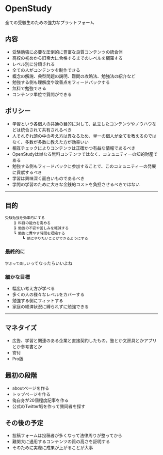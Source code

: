# OpenStudy

全ての受験生のための強力なプラットフォーム

## 内容

- 受験勉強に必要な圧倒的に豊富な良質コンテンツの統合体
- 高校の初めから旧帝大に合格するまでのレベルを網羅する
- レベル別に分類される
- 全ての人がコンテンツを制作できる
- 概念の解説、典型問題の説明、難問の攻略法、勉強法の紹介など
- 勉強する側も理解度や改善点をフィードバックする
- 無料で勉強できる
- コンテンツ単位で質問ができる

## ポリシー

- 学習という各個人の共通の目的に対して、乱立したコンテンツやノウハウなどは統合されて共有されるべき
- 人それぞれ頭の中の考え方は異なるため、単一の個人が全てを教えるのではなく、多数が多数に教えた方が効率いい
- 相互チェックによりコンテンツは正確かつ有益な情報であるべき
- OpenStudyは単なる無料コンテンツではなく、コミュニティーの知的財産である
- 勉強する側もフィードバックに参加することで、このコミュニティーの発展に貢献するべき
- 学習は興味深く面白いものであるべき
- 学問の学習のために大きな金銭的コストを負担させるべきではない

***

## 目的

    受験勉強を効率的にする
        ┣ 科目の能力を高める
        ┣ 勉強の不安や苦しみを軽減する
        ┗ 勉強に費やす時間を短縮する
            ┗ 他にやりたいことができるようにする

### 最終的に

`学ぶって楽しい`ってなったらいいよね

### 細かな目標

- 幅広い考え方が学べる
- 多くの人の様々なレベルをカバーする
- 勉強する側にフィットする
- 家庭の経済状況に縛られずに勉強できる

***

## マネタイズ

- 広告、学習と関連のある企業と直接契約したもの。塾とか文房具とかアプリとか参考書とか
- 寄付
- Pro版

## 最初の段階

- aboutページを作る
- トップページを作る
- 俺自身が20個程度記事を作る
- 公式のTwitter垢を作って賛同者を探す

## その後の予定

- 投稿フォームは投稿者が多くなって法律周りが整ってから
- 難関大に通用するコンテンツの質の高さを証明する
- そのために実際に成果が上がることが大事